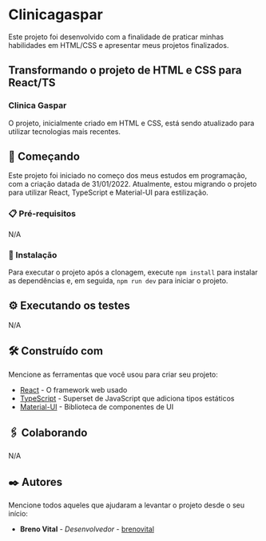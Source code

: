 # Clinicagaspar

Este projeto foi desenvolvido com a finalidade de praticar minhas habilidades em HTML/CSS e apresentar meus projetos finalizados.

## Transformando o projeto de HTML e CSS para React/TS

### Clinica Gaspar

O projeto, inicialmente criado em HTML e CSS, está sendo atualizado para utilizar tecnologias mais recentes.

## 🚀 Começando

Este projeto foi iniciado no começo dos meus estudos em programação, com a criação datada de 31/01/2022. Atualmente, estou migrando o projeto para utilizar React, TypeScript e Material-UI para estilização.

### 📋 Pré-requisitos

N/A

### 🔧 Instalação

Para executar o projeto após a clonagem, execute `npm install` para instalar as dependências e, em seguida, `npm run dev` para iniciar o projeto.

## ⚙️ Executando os testes

N/A

## 🛠️ Construído com

Mencione as ferramentas que você usou para criar seu projeto:

- [React](https://reactjs.org/) - O framework web usado
- [TypeScript](https://www.typescriptlang.org/) - Superset de JavaScript que adiciona tipos estáticos
- [Material-UI](https://mui.com/) - Biblioteca de componentes de UI

## 🖇️ Colaborando

N/A

## ✒️ Autores

Mencione todos aqueles que ajudaram a levantar o projeto desde o seu início:

- **Breno Vital** - _Desenvolvedor_ - [brenovital](https://github.com/BrenoVital)
